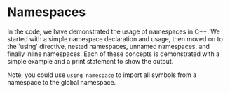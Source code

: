# Namespaces

In the code, we have demonstrated the usage of namespaces in C++. We started with a simple namespace declaration and usage, then moved on to the 'using' directive, nested namespaces, unnamed namespaces, and finally inline namespaces. Each of these concepts is demonstrated with a simple example and a print statement to show the output.

Note: you could use `using namespace` to import all symbols from a namespace to the global namespace.
